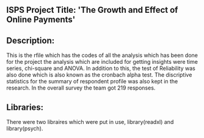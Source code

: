 ## ISPS Project Title: 'The Growth and Effect of Online Payments'

## Description:
This is the rfile which has the codes of all the analysis which has been done for the project the analysis which are included for getting insights were time series, chi-square and ANOVA. In addition to this, 
the test of Reliability was also done which is also known as the cronbach alpha test. The discriptive statistics for the summary of respondent profile was also kept in the research. In the overall survey the team
got 219 responses. 

## Libraries:
There were two libraires which were put in use, library(readxl) and library(psych).
